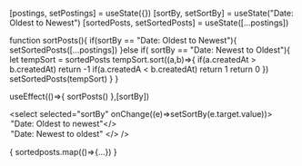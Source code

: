 
[postings, setPostings] = useState({})
[sortBy, setSortBy] = useState("Date: Oldest to Newest")
[sortedPosts, setSortedPosts] = useState([...postings])


function sortPosts(){
    if(sortBy == "Date: Oldest to Newest"){
        setSortedPosts([...postings])
    }else if( sortBy == "Date: Newest to Oldest"){
        let tempSort = sortedPosts
        tempSort.sort((a,b)=>{
            if(a.createdAt > b.createdAt) return -1
            if(a.createdA < b.createdAt) return 1
            return 0 
        })
        setSortedPosts(tempSort)
    }
}

useEffect(()=>{
    sortPosts()
},[sortBy])


<select selected="sortBy" onChange((e)=>setSortBy(e.target.value))>
    <option value="Date: Oldeest to newest">"Date: Oldest to newest"</>
    <option value="Date: Newest to Oldest">"Date: Newest to oldest" </>
/>


{
    sortedposts.map(()=>{...})
}
